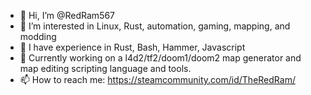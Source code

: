- 👋 Hi, I’m @RedRam567
- 👀 I’m interested in Linux, Rust, automation, gaming, mapping, and modding
- 🧠 I have experience in Rust, Bash, Hammer, Javascript
- 🔨 Currently working on a l4d2/tf2/doom1/doom2 map generator and map editing scripting language and tools.
- 📫 How to reach me: https://steamcommunity.com/id/TheRedRam/

<!---
- 🌱 I’m currently learning Rust
- 💞️ I’m looking to collaborate on ...
--->
<!---
RedRam567/RedRam567 is a ✨ special ✨ repository because its `README.md` (this file) appears on your GitHub profile.
You can click the Preview link to take a look at your changes.
--->
